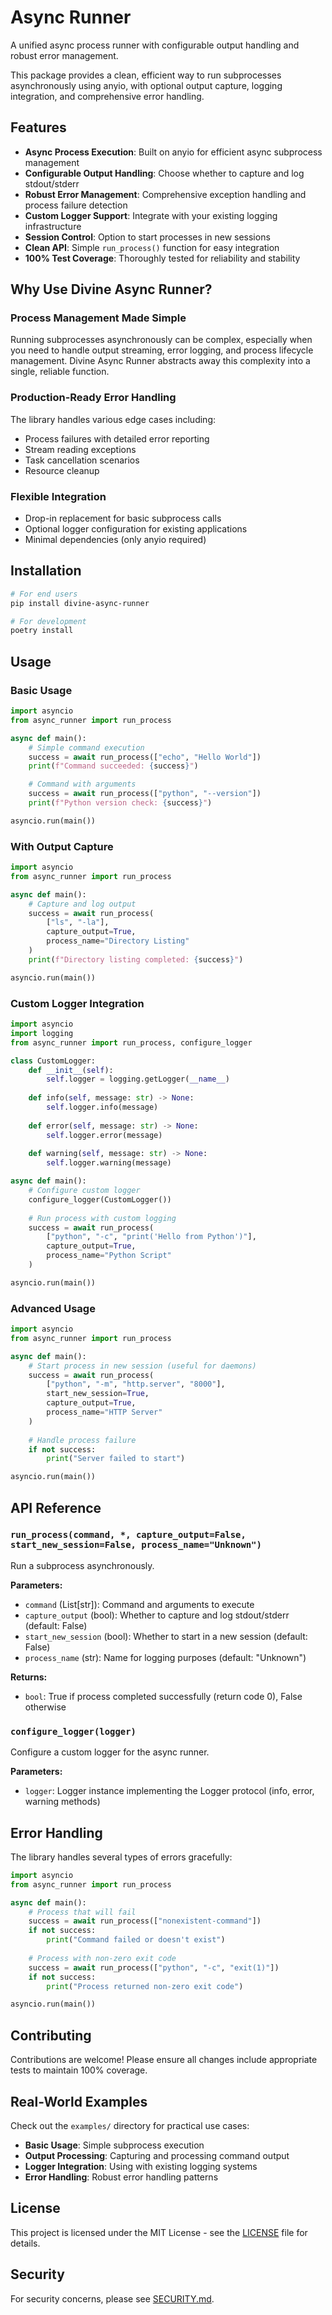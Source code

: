 # Async Runner

A unified async process runner with configurable output handling and robust error management.

This package provides a clean, efficient way to run subprocesses asynchronously using anyio, with optional output capture, logging integration, and comprehensive error handling.

## Features

- **Async Process Execution**: Built on anyio for efficient async subprocess management
- **Configurable Output Handling**: Choose whether to capture and log stdout/stderr
- **Robust Error Management**: Comprehensive exception handling and process failure detection
- **Custom Logger Support**: Integrate with your existing logging infrastructure
- **Session Control**: Option to start processes in new sessions
- **Clean API**: Simple `run_process()` function for easy integration
- **100% Test Coverage**: Thoroughly tested for reliability and stability

## Why Use Divine Async Runner?

### Process Management Made Simple
Running subprocesses asynchronously can be complex, especially when you need to handle output streaming, error logging, and process lifecycle management. Divine Async Runner abstracts away this complexity into a single, reliable function.

### Production-Ready Error Handling
The library handles various edge cases including:
- Process failures with detailed error reporting
- Stream reading exceptions
- Task cancellation scenarios
- Resource cleanup

### Flexible Integration
- Drop-in replacement for basic subprocess calls
- Optional logger configuration for existing applications
- Minimal dependencies (only anyio required)

## Installation

```bash
# For end users
pip install divine-async-runner

# For development
poetry install
```

## Usage

### Basic Usage

```python
import asyncio
from async_runner import run_process

async def main():
    # Simple command execution
    success = await run_process(["echo", "Hello World"])
    print(f"Command succeeded: {success}")

    # Command with arguments
    success = await run_process(["python", "--version"])
    print(f"Python version check: {success}")

asyncio.run(main())
```

### With Output Capture

```python
import asyncio
from async_runner import run_process

async def main():
    # Capture and log output
    success = await run_process(
        ["ls", "-la"],
        capture_output=True,
        process_name="Directory Listing"
    )
    print(f"Directory listing completed: {success}")

asyncio.run(main())
```

### Custom Logger Integration

```python
import asyncio
import logging
from async_runner import run_process, configure_logger

class CustomLogger:
    def __init__(self):
        self.logger = logging.getLogger(__name__)
    
    def info(self, message: str) -> None:
        self.logger.info(message)
    
    def error(self, message: str) -> None:
        self.logger.error(message)
    
    def warning(self, message: str) -> None:
        self.logger.warning(message)

async def main():
    # Configure custom logger
    configure_logger(CustomLogger())
    
    # Run process with custom logging
    success = await run_process(
        ["python", "-c", "print('Hello from Python')"],
        capture_output=True,
        process_name="Python Script"
    )

asyncio.run(main())
```

### Advanced Usage

```python
import asyncio
from async_runner import run_process

async def main():
    # Start process in new session (useful for daemons)
    success = await run_process(
        ["python", "-m", "http.server", "8000"],
        start_new_session=True,
        capture_output=True,
        process_name="HTTP Server"
    )
    
    # Handle process failure
    if not success:
        print("Server failed to start")

asyncio.run(main())
```

## API Reference

### `run_process(command, *, capture_output=False, start_new_session=False, process_name="Unknown")`

Run a subprocess asynchronously.

**Parameters:**
- `command` (List[str]): Command and arguments to execute
- `capture_output` (bool): Whether to capture and log stdout/stderr (default: False)
- `start_new_session` (bool): Whether to start in a new session (default: False)
- `process_name` (str): Name for logging purposes (default: "Unknown")

**Returns:**
- `bool`: True if process completed successfully (return code 0), False otherwise

### `configure_logger(logger)`

Configure a custom logger for the async runner.

**Parameters:**
- `logger`: Logger instance implementing the Logger protocol (info, error, warning methods)

## Error Handling

The library handles several types of errors gracefully:

```python
import asyncio
from async_runner import run_process

async def main():
    # Process that will fail
    success = await run_process(["nonexistent-command"])
    if not success:
        print("Command failed or doesn't exist")
    
    # Process with non-zero exit code
    success = await run_process(["python", "-c", "exit(1)"])
    if not success:
        print("Process returned non-zero exit code")

asyncio.run(main())
```

## Contributing

Contributions are welcome! Please ensure all changes include appropriate tests to maintain 100% coverage.

## Real-World Examples

Check out the `examples/` directory for practical use cases:

- **Basic Usage**: Simple subprocess execution
- **Output Processing**: Capturing and processing command output
- **Logger Integration**: Using with existing logging systems
- **Error Handling**: Robust error handling patterns

## License

This project is licensed under the MIT License - see the [LICENSE](LICENSE) file for details.

## Security

For security concerns, please see [SECURITY.md](SECURITY.md).